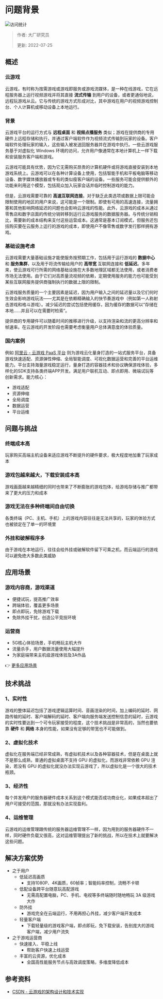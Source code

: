 # 问题背景

![访问统计](https://visitor-badge.glitch.me/badge?page_id=senlypan.cloudgaming.02-problem-background&left_color=blue&right_color=red)

> 作者: 大厂研究员
>
> 更新: 2022-07-25

## 概述

### 云游戏

云游戏，有时称为按需游戏或游戏即服务或游戏流媒体，是一种在线游戏，它在远程服务器上运行视频游戏并将其直接 **流式传输** 到用户的设备，或者更通俗地说，远程玩游戏从云。它与传统的游戏方式形成对比，其中游戏在用户的视频游戏控制台、个人计算机或移动设备上本地运行。

### 背景

云游戏平台的运行方式与 **远程桌面** 和 **视频点播服务** 类似；游戏在提供商的专用硬件上远程存储和执行，并通过客户端软件作为视频流式传输到玩家的设备。客户端软件处理玩家的输入，这些输入被发送回服务器并在游戏中执行。一些云游戏服务基于对虚拟化 Windows 环境的访问，允许用户像通常在本地计算机上一样下载和安装服务客户端和游戏。

云游戏可能具有优势，因为它无需购买昂贵的计算机硬件或将游戏直接安装到本地游戏系统上。云游戏可以在各种计算设备上使用，包括智能手机和平板电脑等移动设备、数字媒体播放器或专有的类似瘦客户端的设备。一些服务可能会提供额外的功能来利用这个模型，包括观众加入玩家会话并临时控制游戏的能力。

但是，云游戏需要可靠的 **高速互联网连接**。对于缺乏此类选项或数据上限可能会限制使用的地区的用户来说，这可能是一个限制。即使有可用的高速连接，流量拥塞和其他影响网络延迟的问题也会影响云游戏的性能。此外，云游戏的成本从通过零售店和数字店面的传统分销转移到运行云游戏服务的数据服务器。与传统分销相比，需要新的成本结构来支付这些运营成本。这通常是基本订阅模式，但服务还包括购买要在云服务上运行的游戏的成本，即使用户不像零售或数字发行那样拥有游戏。

### 基础设施考虑

云游戏需要大量基础设施才能使服务按预期工作，包括用于运行游戏的 **数据中心** 和 **服务集群**，以及用于将流传输给用户的 **高带宽** 互联网连接和 **低延迟**。多年来，使云游戏可行所需的网络基础设施在大多数地理区域都无法使用，或者消费者市场无法使用。由于它们对高质量流视频的依赖，定期使用服务的能力也可能受到某些互联网服务提供商强制执行的数据上限的限制。

云游戏服务质量的一个主要因素是延迟，因为用户输入之间的延迟量以及它们何时生效会影响游戏玩法——尤其是在依赖精确输入的快节奏游戏中（例如第一人称射击游戏和格斗游戏）。减少延迟的尝试包括使用缓存，因为缓存的数据可以“存储在本地......并且可以在需要时检索”。

提供商的专用硬件可以随着时间的推移进行升级，以支持渲染和流的更高分辨率和帧速率。在云游戏的开发阶段也需要考虑衡量用户总体满意度的体验质量。

### 国内案例

例如 [阿里云 - 云游戏 PaaS 平台](https://www.aliyun.com/product/industryengine/cloudgamingplatform) 则为游戏云化量身打造的一站式服务平台，具备游戏快速适配、资源弹性伸缩、全局智能调度、可视化数据运营和完善的平台运维能力。平台支持海量游戏稳定运行，量身打造的容器技术和协议确保游戏体验，多样化的SDK支持各类终端APP开发。满足用户联机互动、即点即用、微端试玩等创新需求。能力核心：

- 游戏适配
- 资源伸缩
- 全局调度
- 数据运营
- 平台运维 

## 问题与挑战

### 终端成本高

玩家购买高端主机设备来适应游戏不断提升的硬件要求，极大程度地加重了玩家成本

### 游戏包越来越大，下载安装成本高

游戏画面越来越精细的同时也带来了不断膨胀的游戏包体，给游戏存储与推广都带来了更大的压力和成本

### 游戏无法在多种终端间自由切换

各类终端（PC、主机、手机）上的游戏内容往往是无法共享的，玩家的体验方式也被锁定在了单一的环境里

### 外挂和破解程序多

由于游戏在本地运行，往往会给外挂或破解软件留下可乘之机，而云端运行的游戏可以避免绝大多数此类威胁





## 应用场景

### 游戏内容商，游戏渠道

- 便捷试玩，提高推广效率
- 跨端体验，覆盖更多场景
- 即点即玩，免除游戏下载
- 免除外挂干扰，创造公平竞技环境

### 运营商

- 5G核心体验场景，手机畅玩主机大作
- 流量杀手，用户数据流量使用大幅提升
- 为家庭端带来主机级游戏体验及3A作品

👉 [更多应用场景](https://help.aliyun.com/document_detail/176364.htm)


## 技术挑战

### 1、实时性

游戏的整体延迟包括了游戏逻辑运算时间、音画渲染的时间，加上编码的延时、网路传输的延时、客户端解码的延时、客户端向服务端发送控制信息的延时，云游戏的实时性要达到一个可令玩家接受的程度，这个技术挑战是非常高的，当然也要依靠 **硬件** 和 **网络** 本身的性能，如果没有足够的带宽也不可能做到。

### 2、虚拟化技术

虚拟化在服务端已经非常成熟，有虚拟机技术以及各种容器技术，但是在桌面上就不是那么成熟，普通的虚拟桌面不支持 GPU 的虚拟化，而游戏非常依赖 GPU 渲染，若没有 GPU 的虚拟化就没办法实现云游戏了，所以虚拟化是一个很大的技术瓶颈。

### 3、经济性

每个并发用户的服务器硬件成本关系到这个模式能否成功商业化，如果成本超出了用户可接受的范围，那就没有办法实现盈利。

### 4、运维管理

云游戏的运维管理跟传统的服务器运维管理不一样，因为用到的服务器硬件不一样，同时硬件负载又很高，这对运维管理提出了新的挑战，所以在技术上就要解决这些问题。

## 解决方案优势

- 之于用户
    - 低延迟高画质
        - 支持1080P、4K画质，60帧率；智能码率控制，流畅不卡顿
    - 低配设备跨平台随意玩高配游戏
        - 无需高配置电脑，PC、手机、电视等多终端随时随地畅玩 3A 级游戏大作
    - 防外挂
        - 游戏完全在云端运行，不用再担心外挂，减少客户端开发成本
    - 轻量客户端
        - 下载轻量级的游戏客户端，即点即玩，免下载安装，告别庞大的游戏客户端，减少用户流失
- 之于游戏运营商
    - 快速接入、平稳上线
        - 帮助客户快速上线运营
    - 丰富的云资源，优化成本
        - 全国高性能服务节点与高效调度策略，多维度降低成本


## 参考资料

- [CSDN - 云游戏的架构设计和技术实现](https://blog.csdn.net/tonnychu/article/details/113842624)